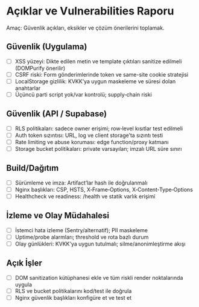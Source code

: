 # Açıklar ve Vulnerabilities Raporu

Amaç: Güvenlik açıkları, eksikler ve çözüm önerilerini toplamak.

## Güvenlik (Uygulama)

- [ ] XSS yüzeyi: Dikte edilen metin ve template çıktıları sanitize edilmeli (DOMPurify önerilir)
- [ ] CSRF riski: Form gönderimlerinde token ve same-site cookie stratejisi
- [ ] LocalStorage gizlilik: KVKK’ya uygun maskeleme ve süresi dolan anahtarlar
- [ ] Üçüncü parti script yok/var kontrolü; supply‑chain riski

## Güvenlik (API / Supabase)

- [ ] RLS politikaları: sadece owner erişimi; row‑level kısıtlar test edilmeli
- [ ] Auth token sızıntısı: URL, log ve client storage’ta sızıntı testi
- [ ] Rate limiting ve abuse koruması: edge function/proxy katmanı
- [ ] Storage bucket politikaları: private varsayılan; imzalı URL süre sınırı

## Build/Dağıtım

- [ ] Sürümleme ve imza: Artifact’lar hash ile doğrulanmalı
- [ ] Nginx başlıkları: CSP, HSTS, X‑Frame‑Options, X‑Content‑Type‑Options
- [ ] Healthcheck ve readiness: /health ve statik varlık erişimi

## İzleme ve Olay Müdahalesi

- [ ] İstemci hata izleme (Sentry/alternatif); PII maskeleme
- [ ] Uptime/probe alarmları; threshold ve rota bazlı durum
- [ ] Olay günlükleri: KVKK’ya uygun tutulmalı; silme/anonimleştirme akışı

## Açık İşler

- [ ] DOM sanitization kütüphanesi ekle ve tüm riskli render noktalarında uygula
- [ ] RLS ve bucket politikalarını kod/test ile doğrula
- [ ] Nginx güvenlik başlıkları konfigüre et ve test et
